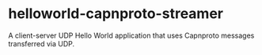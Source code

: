 # helloworld-capnproto-streamer
A client-server UDP Hello World application that uses Capnproto messages transferred via UDP.

